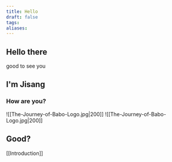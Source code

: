 ```yaml
---
title: Hello
draft: false
tags: 
aliases:
---
```

## Hello there
good to see you

## I'm Jisang

### How are you?

![[The-Journey-of-Babo-Logo.jpg|200]] ![[The-Journey-of-Babo-Logo.jpg|200]]
## Good?

[[Introduction]]



